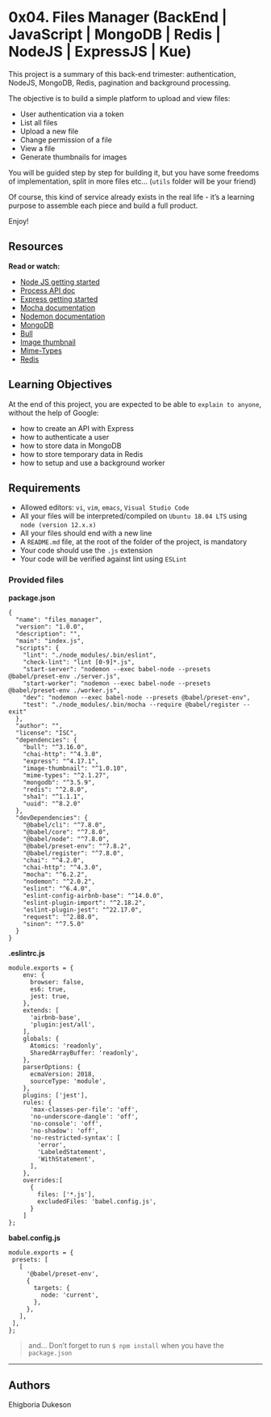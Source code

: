 # 0x04. Files Manager (BackEnd | JavaScript | MongoDB | Redis | NodeJS | ExpressJS | Kue)

This project is a summary of this back-end trimester: authentication, NodeJS, MongoDB, Redis, pagination and background processing.

The objective is to build a simple platform to upload and view files:

- User authentication via a token
- List all files
- Upload a new file
- Change permission of a file
- View a file
- Generate thumbnails for images

You will be guided step by step for building it, but you have some freedoms of implementation, split in more files etc… (`utils` folder will be your friend)

Of course, this kind of service already exists in the real life - it’s a learning purpose to assemble each piece and build a full product.

Enjoy!

## Resources

**Read or watch:**

- <a href="https://nodejs.org/en/learn/getting-started/introduction-to-nodejs" target="_blank">Node JS getting started</a>
- <a href="https://node.readthedocs.io/en/latest/api/process/" target="_blank">Process API doc</a>
- <a href="https://expressjs.com/en/starter/installing.html" target="_blank">Express getting started</a>
- <a href="https://mochajs.org/" target="_blank">Mocha documentation</a>
- <a href="https://github.com/remy/nodemon#nodemon" target="_blank">Nodemon documentation</a>
- <a href="https://github.com/mongodb/node-mongodb-native" target="_blank">MongoDB</a>
- <a href="https://github.com/OptimalBits/bull" target="_blank">Bull</a>
- <a href="https://www.npmjs.com/package/image-thumbnail" target="_blank">Image thumbnail</a>
- <a href="https://www.npmjs.com/package/mime-types" target="_blank">Mime-Types</a>
- <a href="https://github.com/redis/node-redis" target="_blank">Redis</a>

## Learning Objectives

At the end of this project, you are expected to be able to `explain to anyone`, without the help of Google:

- how to create an API with Express
- how to authenticate a user
- how to store data in MongoDB
- how to store temporary data in Redis
- how to setup and use a background worker

## Requirements

- Allowed editors: `vi`, `vim`, `emacs`, `Visual Studio Code`
- All your files will be interpreted/compiled on `Ubuntu 18.04 LTS` using `node (version 12.x.x)`
- All your files should end with a new line
- A `README.md` file, at the root of the folder of the project, is mandatory
- Your code should use the `.js` extension
- Your code will be verified against lint using `ESLint`

### Provided files

**package.json**
```shell
{
  "name": "files_manager",
  "version": "1.0.0",
  "description": "",
  "main": "index.js",
  "scripts": {
    "lint": "./node_modules/.bin/eslint",
    "check-lint": "lint [0-9]*.js",
    "start-server": "nodemon --exec babel-node --presets @babel/preset-env ./server.js",
    "start-worker": "nodemon --exec babel-node --presets @babel/preset-env ./worker.js",
    "dev": "nodemon --exec babel-node --presets @babel/preset-env",
    "test": "./node_modules/.bin/mocha --require @babel/register --exit"
  },
  "author": "",
  "license": "ISC",
  "dependencies": {
    "bull": "^3.16.0",
    "chai-http": "^4.3.0",
    "express": "^4.17.1",
    "image-thumbnail": "^1.0.10",
    "mime-types": "^2.1.27",
    "mongodb": "^3.5.9",
    "redis": "^2.8.0",
    "sha1": "^1.1.1",
    "uuid": "^8.2.0"
  },
  "devDependencies": {
    "@babel/cli": "^7.8.0",
    "@babel/core": "^7.8.0",
    "@babel/node": "^7.8.0",
    "@babel/preset-env": "^7.8.2",
    "@babel/register": "^7.8.0",
    "chai": "^4.2.0",
    "chai-http": "^4.3.0",
    "mocha": "^6.2.2",
    "nodemon": "^2.0.2",
    "eslint": "^6.4.0",
    "eslint-config-airbnb-base": "^14.0.0",
    "eslint-plugin-import": "^2.18.2",
    "eslint-plugin-jest": "^22.17.0",
    "request": "^2.88.0",
    "sinon": "^7.5.0"
  }
}
```

**.eslintrc.js**
```shell
module.exports = {
    env: {
      browser: false,
      es6: true,
      jest: true,
    },
    extends: [
      'airbnb-base',
      'plugin:jest/all',
    ],
    globals: {
      Atomics: 'readonly',
      SharedArrayBuffer: 'readonly',
    },
    parserOptions: {
      ecmaVersion: 2018,
      sourceType: 'module',
    },
    plugins: ['jest'],
    rules: {
      'max-classes-per-file': 'off',
      'no-underscore-dangle': 'off',
      'no-console': 'off',
      'no-shadow': 'off',
      'no-restricted-syntax': [
        'error',
        'LabeledStatement',
        'WithStatement',
      ],
    },
    overrides:[
      {
        files: ['*.js'],
        excludedFiles: 'babel.config.js',
      }
    ]
};
```

**babel.config.js**
```shell
module.exports = {
 presets: [
   [
     '@babel/preset-env',
     {
       targets: {
         node: 'current',
       },
     },
   ],
 ],
};
```

>
> and…
> Don’t forget to run `$ npm install` when you have the `package.json`
>

---

## Authors

Ehigboria Dukeson

